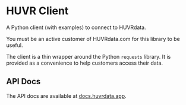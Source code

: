 # HUVR Client

A Python client (with examples) to connect to HUVRdata.

You must be an active customer of HUVRdata.com for this library to be useful.

The client is a thin wrapper around the Python `requests` library. It is provided as
a convenience to help customers access their data.

## API Docs

The API docs are available at [docs.huvrdata.app](https://docs.huvrdata.app).

<!-- TODO -->
<!-- ## Installation -->
<!-- ## Usage -->
